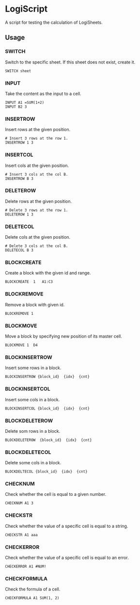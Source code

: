 # LogiScript

A script for testing the calculation of LogiSheets.

## Usage

### SWITCH

Switch to the specific sheet. If this sheet does not exist, create it.

```ls
SWITCH sheet
```

### INPUT

Take the content as the input to a cell.

```ls
INPUT A1 =SUM(1+2)
INPUT B2 3
```

### INSERTROW

Insert rows at the given position.

```ls
# Insert 3 rows at the row 1.
INSERTROW 1 3
```

### INSERTCOL

Insert cols at the given position.

```ls
# Insert 3 cols at the col B.
INSERTROW B 3
```

### DELETEROW

Delete rows at the given position.

```ls
# Delete 3 rows at the row 1.
DELETEROW 1 3
```

### DELETECOL

Delete cols at the given position.

```ls
# Delete 3 cols at the col B.
DELETECOL B 3
```

### BLOCKCREATE

Create a block with the given id and range.

```ls
BLOCKCREATE  1   A1:C3
```

### BLOCKREMOVE

Remove a block with given id.

```ls
BLOCKREMOVE 1
```

### BLOCKMOVE

Move a block by specifying new position of its master cell.

```ls
BLOCKMOVE 1  D4
```

### BLOCKINSERTROW

Insert some rows in a block.

```ls
BLOCKINSERTROW {block_id}  {idx}  {cnt}
```

### BLOCKINSERTCOL

Insert some cols in a block.

```ls
BLOCKINSERTCOL {block_id}  {idx}  {cnt}
```

### BLOCKDELETEROW

Delete som rows in a block.

```ls
BLOCKDELETEROW  {block_id}  {idx}  {cnt}
```

### BLOCKDELETECOL

Delete some cols in a block.

```ls
BLOCKDELTECOL {block_id}  {idx}  {cnt}
```

### CHECKNUM

Check whether the cell is equal to a given number.

```ls
CHECKNUM A1 3
```

### CHECKSTR

Check whether the value of a specific cell is equal to a string.

```ls
CHECKSTR A1 aaa
```

### CHECKERROR

Check whether the value of a specific cell is equal to an error.

```ls
CHECKERROR A1 #NUM!
```

### CHECKFORMULA

Check the formula of a cell.

```ls
CHECKFORMULA A1 SUM(1, 2)
```
